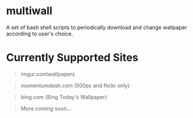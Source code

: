 multiwall
====================

A set of bash shell scripts to periodically download and change wallpaper according to user's choice.

Currently Supported Sites
=========================

> imgur.com\wallpapers

> momentumdash.com (500px and flickr only)

> bing.com (Bing Today's Wallpaper)

> More coming soon...
